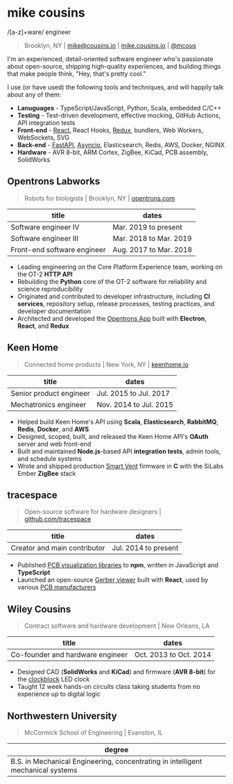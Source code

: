 # mike cousins

/[a-z]+ware/ engineer

> Brooklyn, NY | <mike@cousins.io> | [mike.cousins.io] | [@mcous]

I'm an experienced, detail-oriented software engineer who's passionate about
open-source, shipping high-quality experiences, and building things that make
people think, "Hey, that's pretty cool."

I use (or have used) the following tools and techniques, and will happily talk
about any of them:

- **Lanuguages** - TypeScript/JavaScript, Python, Scala, embedded C/C++
- **Testing** - Test-driven development, effective mocking, GitHub Actions, API
  integration tests
- **Front-end** - [React], React Hooks, [Redux], bundlers, Web Workers,
  WebSockets, SVG
- **Back-end** - [FastAPI], [Asyncio], Elasticsearch, Redis, AWS, Docker, NGINX
- **Hardware** - AVR 8-bit, ARM Cortex, ZigBee, KiCad, PCB assembly, SolidWorks

[react]: https://reactjs.org/
[redux]: https://redux.js.org/
[fastapi]: https://fastapi.tiangolo.com/
[asyncio]: https://docs.python.org/3/library/asyncio.html
[mike.cousins.io]: https://mike.cousins.io
[@mcous]: https://github.com/mcous

## Opentrons Labworks

> Robots for biologists | Brooklyn, NY | [opentrons.com]

| title                       | dates                  |
| --------------------------- | ---------------------- |
| Software engineer IV        | Mar. 2019 to present   |
| Software engineer III       | Mar. 2018 to Mar. 2019 |
| Front-end software engineer | Aug. 2017 to Mar. 2018 |

- Leading engineering on the Core Platform Experience team, working on the OT-2
  **HTTP API**
- Rebuilding the **Python** core of the OT-2 software for reliability and
  science reproducibility
- Originated and contributed to developer infrastructure, including **CI
  services**, repository setup, release processes, testing practices, and
  developer documentation
- Architected and developed the [Opentrons App] built with **Electron**,
  **React**, and **Redux**

[opentrons.com]: https://www.opentrons.com
[opentrons app]: https://www.opentrons.com/ot-app

## Keen Home

> Connected home products | New York, NY | [keenhome.io]

| title                   | dates                  |
| ----------------------- | ---------------------- |
| Senior product engineer | Jul. 2015 to Jul. 2017 |
| Mechatronics engineer   | Nov. 2014 to Jul. 2015 |

- Helped build Keen Home's API using **Scala**, **Elasticsearch**, **RabbitMQ**,
  **Redis**, **Docker**, and **AWS**
- Designed, scoped, built, and released the Keen Home API's **OAuth** server and
  web front-end
- Built and maintained **Node.js**-based API **integration tests**, admin tools,
  and schedule systems
- Wrote and shipped production [Smart Vent] firmware in **C** with the SiLabs
  Ember **ZigBee** stack

[keenhome.io]: https://keenhome.io
[smart vent]: https://keenhome.io/smart-vent

## tracespace

> Open-source software for hardware designers |
> [github.com/tracespace](https://github.com/tracespace)

| title                        | dates                |
| ---------------------------- | -------------------- |
| Creator and main contributor | Jul. 2014 to present |

- Published [PCB visualization libraries] to **npm**, written in JavaScript and
  **TypeScript**
- Launched an open-source [Gerber viewer] built with **React**, used by various
  [PCB manufacturers]

[github.com/tracespace]: https://github.com/tracespace
[pcb visualization libraries]:
  https://www.npmjs.com/search?q=maintainer:mcous%20keywords:pcb
[gerber viewer]: https://tracespace.io/view/
[pcb manufacturers]: https://www.pcbway.com/project/OnlineGerberViewer.html

## Wiley Cousins

> Contract software and hardware development | New Orleans, LA

| title                            | dates                  |
| -------------------------------- | ---------------------- |
| Co-founder and hardware engineer | Oct. 2013 to Oct. 2014 |

- Designed CAD (**SolidWorks** and **KiCad**) and firmware (**AVR 8-bit**) for
  the [clockblock] LED clock
- Taught 12 week hands-on circuits class taking students from no experience up
  to digital logic

[clockblock]: https://github.com/wileycousins/clockblock

## Northwestern University

> McCormick School of Engineering | Evanston, IL

| degree                                                                          |
| ------------------------------------------------------------------------------- |
| B.S. in Mechanical Engineering, concentrating in intelligent mechanical systems |
